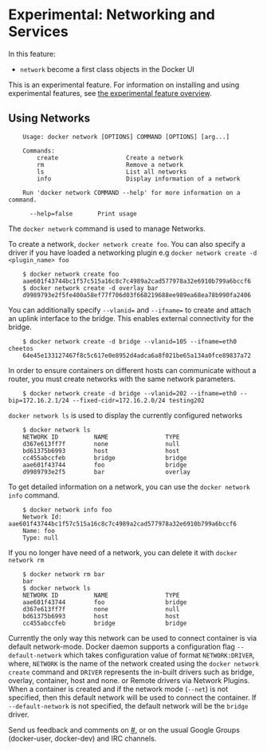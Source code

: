# Experimental: Networking and Services

In this feature:

- `network` become a first class objects in the Docker UI

This is an experimental feature. For information on installing and using experimental features, see [the experimental feature overview](experimental.md).

## Using Networks

        Usage: docker network [OPTIONS] COMMAND [OPTIONS] [arg...]

        Commands:
            create                   Create a network
            rm                       Remove a network
            ls                       List all networks
            info                     Display information of a network

        Run 'docker network COMMAND --help' for more information on a command.

          --help=false       Print usage

The `docker network` command is used to manage Networks.

To create a network, `docker network create foo`. You can also specify a driver
if you have loaded a networking plugin e.g `docker network create -d <plugin_name> foo`

        $ docker network create foo
        aae601f43744bc1f57c515a16c8c7c4989a2cad577978a32e6910b799a6bccf6
        $ docker network create -d overlay bar
        d9989793e2f5fe400a58ef77f706d03f668219688ee989ea68ea78b990fa2406

You can additionally specify `--vlanid=` and `--ifname=` to create and attach an
uplink interface to the bridge.  This enables external connectivity for the bridge.

        $ docker network create -d bridge --vlanid=105 --ifname=eth0 cheetos
        64e45e133127467f8c5c617e0e8952d4adca6a8f021be65a134a0fce89837a72

In order to ensure containers on different hosts can communicate without a router, you must
create networks with the same network parameters.  

        $ docker network create -d bridge --vlanid=202 --ifname=eth0 --bip=172.16.2.1/24 --fixed-cidr=172.16.2.0/24 testing202


`docker network ls` is used to display the currently configured networks

        $ docker network ls
        NETWORK ID          NAME                TYPE
        d367e613ff7f        none                null
        bd61375b6993        host                host
        cc455abccfeb        bridge              bridge
        aae601f43744        foo                 bridge
        d9989793e2f5        bar                 overlay

To get detailed information on a network, you can use the `docker network info`
command.

        $ docker network info foo
        Network Id: aae601f43744bc1f57c515a16c8c7c4989a2cad577978a32e6910b799a6bccf6
        Name: foo
        Type: null

If you no longer have need of a network, you can delete it with `docker network rm`

        $ docker network rm bar
        bar
        $ docker network ls
        NETWORK ID          NAME                TYPE
        aae601f43744        foo                 bridge
        d367e613ff7f        none                null
        bd61375b6993        host                host
        cc455abccfeb        bridge              bridge


Currently the only way this network can be used to connect container is via default network-mode.
Docker daemon supports a configuration flag `--default-network` which takes configuration value of format `NETWORK:DRIVER`, where,
`NETWORK` is the name of the network created using the `docker network create` command and
`DRIVER` represents the in-built drivers such as bridge, overlay, container, host and none. or Remote drivers via Network Plugins.
When a container is created and if the network mode (`--net`) is not specified, then this default network will be used to connect
the container. If `--default-network` is not specified, the default network will be the `bridge` driver.

Send us feedback and comments on [#](https://github.com/docker/docker/issues/?),
or on the usual Google Groups (docker-user, docker-dev) and IRC channels.
